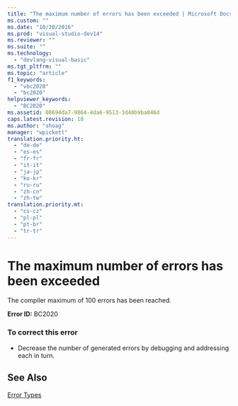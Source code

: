 ```yaml
---
title: "The maximum number of errors has been exceeded | Microsoft Docs"
ms.custom: ""
ms.date: "10/20/2016"
ms.prod: "visual-studio-dev14"
ms.reviewer: ""
ms.suite: ""
ms.technology: 
  - "devlang-visual-basic"
ms.tgt_pltfrm: ""
ms.topic: "article"
f1_keywords: 
  - "vbc2020"
  - "bc2020"
helpviewer_keywords: 
  - "BC2020"
ms.assetid: 08694da7-9864-4da6-9513-3d40b9ba046d
caps.latest.revision: 10
ms.author: "shoag"
manager: "wpickett"
translation.priority.ht: 
  - "de-de"
  - "es-es"
  - "fr-fr"
  - "it-it"
  - "ja-jp"
  - "ko-kr"
  - "ru-ru"
  - "zh-cn"
  - "zh-tw"
translation.priority.mt: 
  - "cs-cz"
  - "pl-pl"
  - "pt-br"
  - "tr-tr"
---
```

# The maximum number of errors has been exceeded
The compiler maximum of 100 errors has been reached.  
  
 **Error ID:** BC2020  
  
### To correct this error  
  
-   Decrease the number of generated errors by debugging and addressing each in turn.  
  
## See Also  
 [Error Types](../Topic/Error%20Types%20\(Visual%20Basic\).md)
